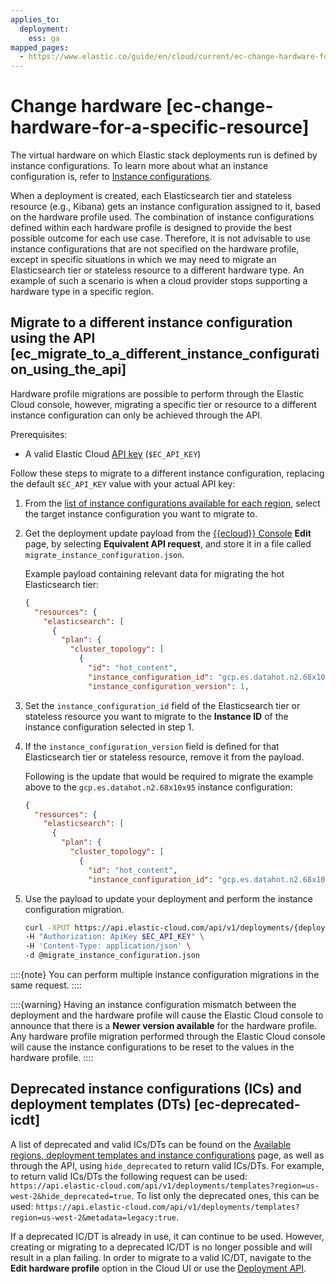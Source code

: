 ```yaml
---
applies_to:
  deployment:
    ess: ga
mapped_pages:
  - https://www.elastic.co/guide/en/cloud/current/ec-change-hardware-for-a-specific-resource.html
---
```


# Change hardware [ec-change-hardware-for-a-specific-resource]

The virtual hardware on which Elastic stack deployments run is defined by instance configurations. To learn more about what an instance configuration is, refer to [Instance configurations](cloud://reference/cloud-hosted/hardware.md#ec-getting-started-configurations).

When a deployment is created, each Elasticsearch tier and stateless resource (e.g., Kibana) gets an instance configuration assigned to it, based on the hardware profile used. The combination of instance configurations defined within each hardware profile is designed to provide the best possible outcome for each use case. Therefore, it is not advisable to use instance configurations that are not specified on the hardware profile, except in specific situations in which we may need to migrate an Elasticsearch tier or stateless resource to a different hardware type. An example of such a scenario is when a cloud provider stops supporting a hardware type in a specific region.


## Migrate to a different instance configuration using the API [ec_migrate_to_a_different_instance_configuration_using_the_api]

Hardware profile migrations are possible to perform through the Elastic Cloud console, however, migrating a specific tier or resource to a different instance configuration can only be achieved through the API.

Prerequisites:

* A valid Elastic Cloud [API key](../../api-keys/elastic-cloud-api-keys.md) (`$EC_API_KEY`)

Follow these steps to migrate to a different instance configuration, replacing the default `$EC_API_KEY` value with your actual API key:

1. From the  [list of instance configurations available for each region](cloud://reference/cloud-hosted/ec-regions-templates-instances.md), select the target instance configuration you want to migrate to.
2. Get the deployment update payload from the [{{ecloud}} Console](https://cloud.elastic.co?page=docs&placement=docs-body) **Edit** page, by selecting **Equivalent API request**, and store it in a file called `migrate_instance_configuration.json`.

    Example payload containing relevant data for migrating the hot Elasticsearch tier:

    ```json
    {
      "resources": {
        "elasticsearch": [
          {
            "plan": {
              "cluster_topology": [
                {
                  "id": "hot_content",
                  "instance_configuration_id": "gcp.es.datahot.n2.68x10x45",
                  "instance_configuration_version": 1,
    ```

3. Set the `instance_configuration_id` field of the Elasticsearch tier or stateless resource you want to migrate to the **Instance ID** of the instance configuration selected in step 1.
4. If the `instance_configuration_version` field is defined for that Elasticsearch tier or stateless resource, remove it from the payload.

    Following is the update that would be required to migrate the example above to the `gcp.es.datahot.n2.68x10x95` instance configuration:

    ```json
    {
      "resources": {
        "elasticsearch": [
          {
            "plan": {
              "cluster_topology": [
                {
                  "id": "hot_content",
                  "instance_configuration_id": "gcp.es.datahot.n2.68x10x95",
    ```

5. Use the payload to update your deployment and perform the instance configuration migration.

    ```sh
    curl -XPUT https://api.elastic-cloud.com/api/v1/deployments/{deployment_id} \
    -H "Authorization: ApiKey $EC_API_KEY" \
    -H 'Content-Type: application/json' \
    -d @migrate_instance_configuration.json
    ```


::::{note}
You can perform multiple instance configuration migrations in the same request.
::::


::::{warning}
Having an instance configuration mismatch between the deployment and the hardware profile will cause the Elastic Cloud console to announce that there is a **Newer version available** for the hardware profile. Any hardware profile migration performed through the Elastic Cloud console will cause the instance configurations to be reset to the values in the hardware profile.
::::



## Deprecated instance configurations (ICs) and deployment templates (DTs) [ec-deprecated-icdt]

A list of deprecated and valid ICs/DTs can be found on the [Available regions, deployment templates and instance configurations](cloud://reference/cloud-hosted/ec-regions-templates-instances.md) page, as well as through the API, using `hide_deprecated` to return valid ICs/DTs. For example, to return valid ICs/DTs the following request can be used: `https://api.elastic-cloud.com/api/v1/deployments/templates?region=us-west-2&hide_deprecated=true`. To list only the deprecated ones, this can be used: `https://api.elastic-cloud.com/api/v1/deployments/templates?region=us-west-2&metadata=legacy:true`.

If a deprecated IC/DT is already in use, it can continue to be used. However, creating or migrating to a deprecated IC/DT is no longer possible and will result in a plan failing. In order to migrate to a valid IC/DT, navigate to the **Edit hardware profile** option in the Cloud UI or use the [Deployment API](https://www.elastic.co/docs/api/doc/cloud/operation/operation-migrate-deployment-template).
